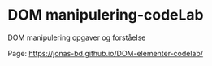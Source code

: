 # DOM manipulering-codeLab
DOM manipulering opgaver og forståelse


Page: https://jonas-bd.github.io/DOM-elementer-codelab/
